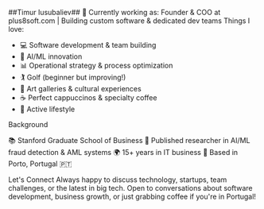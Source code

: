##Timur Iusubaliev##
💼 Currently working as: Founder & COO at plus8soft.com | Building custom software & dedicated dev teams
Things I love:

- 💻 Software development & team building
- 🤖 AI/ML innovation
- 📊 Operational strategy & process optimization
- 🏌️ Golf (beginner but improving!)
- 🎨 Art galleries & cultural experiences
- ☕ Perfect cappuccinos & specialty coffee
- 🏃 Active lifestyle

Background

📚 Stanford Graduate School of Business
🔬 Published researcher in AI/ML fraud detection & AML systems
🌍 15+ years in IT business
📍 Based in Porto, Portugal 🇵🇹

Let's Connect
Always happy to discuss technology, startups, team challenges, or the latest in big tech. Open to conversations about software development, business growth, or just grabbing coffee if you're in Portugal!
